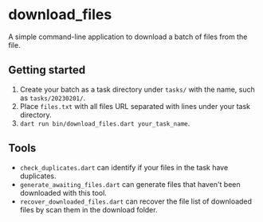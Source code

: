 # download_files

A simple command-line application to download a batch of files from the file.

## Getting started

1. Create your batch as a task directory under `tasks/` with the name, such as `tasks/20230201/`.
2. Place `files.txt` with all files URL separated with lines under your task directory.
3. `dart run bin/download_files.dart your_task_name`.

## Tools

- `check_duplicates.dart` can identify if your files in the task have duplicates.
- `generate_awaiting_files.dart` can generate files that haven't been downloaded with this tool.
- `recover_downloaded_files.dart` can recover the file list of downloaded files by scan them in the download folder.
